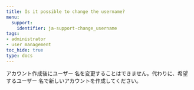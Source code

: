 ```yaml
---
title: Is it possible to change the username?
menu:
  support:
    identifier: ja-support-change_username
tags:
- administrator
- user management
toc_hide: true
type: docs
---
```


アカウント作成後にユーザー 名を変更することはできません。代わりに、希望するユーザー 名で新しいアカウントを作成してください。
